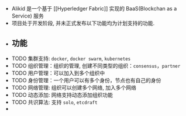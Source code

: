 - Alikid 是一个基于 [[Hyperledger Fabric]] 实现的 BaaS(Blockchan as a Service) 服务
- 项目处于开发阶段, 并未正式发布以下功能均为计划支持的功能.
- ## 功能
- TODO 集群支持: `docker`, `docker swarm`, `kubernetes`
- TODO 组织管理：组织的管理, 创建不同类型的组织：`consensus`，`partner`
- TODO 用户管理：可以加入到多个组织中
- TODO 身份管理：一个用户可以有多个身份，节点也有自己的身份
- TODO 网络管理: 组织可以创建多个网络, 加入多个网络
- TODO 动态添加: 网络支持动态添加组织功能
- TODO 共识算法: 支持 `solo`, `etcdraft`
-